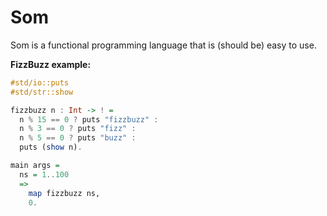 # Som

Som is a functional programming language that is (should be) easy to use.

**FizzBuzz example:**

```haskell
#std/io::puts
#std/str::show

fizzbuzz n : Int -> ! =
  n % 15 == 0 ? puts "fizzbuzz" :
  n % 3 == 0 ? puts "fizz" :
  n % 5 == 0 ? puts "buzz" :
  puts (show n).

main args =
  ns = 1..100
  =>
    map fizzbuzz ns,
    0.
```
